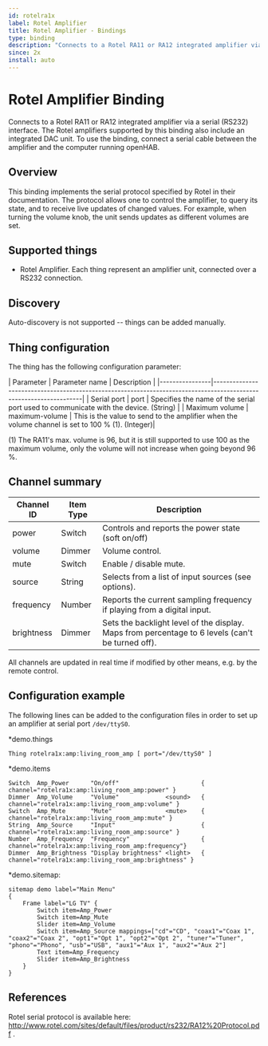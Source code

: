 ```yaml
---
id: rotelra1x
label: Rotel Amplifier
title: Rotel Amplifier - Bindings
type: binding
description: "Connects to a Rotel RA11 or RA12 integrated amplifier via a serial (RS232) interface. The Rotel amplifiers supported by this binding also include an integrated DAC unit.  To use the binding, connect a serial cable between the amplifier and the computer running openHAB."
since: 2x
install: auto
---
```


<!-- Attention authors: Do not edit directly. Please add your changes to the appropriate source repository -->

<!-- {% include base.html %} -->

# Rotel Amplifier Binding

Connects to a Rotel RA11 or RA12 integrated amplifier via a serial (RS232) interface. The Rotel amplifiers supported by this binding also include an integrated DAC unit.  To use the binding, connect a serial cable between the amplifier and the computer running openHAB.

## Overview

This binding implements the serial protocol specified by Rotel in their documentation. The protocol allows one to control the amplifier, to query its state, and to receive live updates of changed values. For example, when turning the volume knob, the unit sends updates as different volumes are set.


## Supported things

 * Rotel Amplifier. Each thing represent an amplifier unit, connected
   over a RS232 connection.

## Discovery

Auto-discovery is not supported -- things can be added manually.

## Thing configuration

The thing has the following configuration parameter:

| Parameter      | Parameter name |  Description                                                                                     |
|----------------|-------------------------------------------------------------------------------------------------------------------|
| Serial port    | port           | Specifies the name of the serial port used to communicate with the device. (String)              |
| Maximum volume | maximum-volume | This is the value to send to the amplifier when the volume channel is set to 100 % (1). (Integer)|

(1) The RA11's max. volume is 96, but it is still supported to use 100 as the maximum volume, only the volume will not increase when going beyond 96 %.


## Channel summary

| Channel ID | Item Type | Description                                                                                      |
|------------|-----------|--------------------------------------------------------------------------------------------------|
| power      | Switch    | Controls and reports the power state (soft on/off)                                               |
| volume     | Dimmer    | Volume control.                                                                                  |
| mute       | Switch    | Enable / disable mute.                                                                           |
| source     | String    | Selects from a list of input sources (see options).                                              |
| frequency  | Number    | Reports the current sampling frequency if playing from a digital input.                          |
| brightness | Dimmer    | Sets the backlight level of the display. Maps from percentage to 6 levels (can't be turned off). |

All channels are updated in real time if modified by other means, e.g. by the remote control.


## Configuration example

The following lines 
can be added to the configuration files in order to set up an amplifier at serial port `/dev/ttyS0`.

*demo.things

```
Thing rotelra1x:amp:living_room_amp [ port="/dev/ttyS0" ]
```

*demo.items

```
Switch  Amp_Power      "On/off"                       { channel="rotelra1x:amp:living_room_amp:power" }
Dimmer  Amp_Volume     "Volume"             <sound>   { channel="rotelra1x:amp:living_room_amp:volume" }
Switch  Amp_Mute       "Mute"               <mute>    { channel="rotelra1x:amp:living_room_amp:mute" }
String  Amp_Source     "Input"                        { channel="rotelra1x:amp:living_room_amp:source" }
Number  Amp_Frequency  "Frequency"                    { channel="rotelra1x:amp:living_room_amp:frequency"}
Dimmer  Amp_Brightness "Display brightness" <light>   { channel="rotelra1x:amp:living_room_amp:brightness" }
```


*demo.sitemap:

```
sitemap demo label="Main Menu"
{
    Frame label="LG TV" {
        Switch item=Amp_Power
        Switch item=Amp_Mute
        Slider item=Amp_Volume
        Switch item=Amp_Source mappings=["cd"="CD", "coax1"="Coax 1", "coax2"="Coax 2", "opt1"="Opt 1", "opt2"="Opt 2", "tuner"="Tuner", "phono"="Phono", "usb"="USB", "aux1"="Aux 1", "aux2"="Aux 2"]
        Text item=Amp_Frequency
        Slider item=Amp_Brightness
    }
}
```

## References

Rotel serial protocol is available here: http://www.rotel.com/sites/default/files/product/rs232/RA12%20Protocol.pdf .


